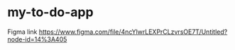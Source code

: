 # my-to-do-app
Figma link https://www.figma.com/file/4ncYlwrLEXPrCLzvrsOE7T/Untitled?node-id=14%3A405

